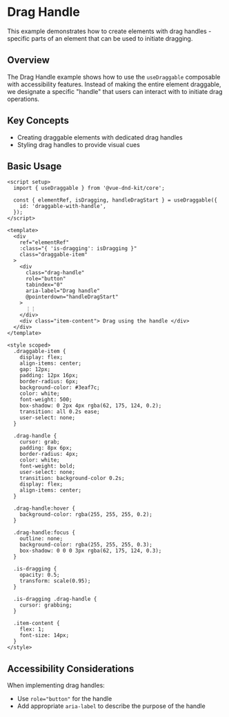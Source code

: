 <script setup>
import DragHandle from '@examples/DragHandle.vue';
</script>

# Drag Handle

This example demonstrates how to create elements with drag handles - specific parts of an element that can be used to initiate dragging.

## Overview

The Drag Handle example shows how to use the `useDraggable` composable with accessibility features. Instead of making the entire element draggable, we designate a specific "handle" that users can interact with to initiate drag operations.

<DragHandle />

## Key Concepts

- Creating draggable elements with dedicated drag handles
- Styling drag handles to provide visual cues

## Basic Usage

```vue
<script setup>
  import { useDraggable } from '@vue-dnd-kit/core';

  const { elementRef, isDragging, handleDragStart } = useDraggable({
    id: 'draggable-with-handle',
  });
</script>

<template>
  <div
    ref="elementRef"
    :class="{ 'is-dragging': isDragging }"
    class="draggable-item"
  >
    <div
      class="drag-handle"
      role="button"
      tabindex="0"
      aria-label="Drag handle"
      @pointerdown="handleDragStart"
    >
      ⋮⋮
    </div>
    <div class="item-content"> Drag using the handle </div>
  </div>
</template>

<style scoped>
  .draggable-item {
    display: flex;
    align-items: center;
    gap: 12px;
    padding: 12px 16px;
    border-radius: 6px;
    background-color: #3eaf7c;
    color: white;
    font-weight: 500;
    box-shadow: 0 2px 4px rgba(62, 175, 124, 0.2);
    transition: all 0.2s ease;
    user-select: none;
  }

  .drag-handle {
    cursor: grab;
    padding: 8px 6px;
    border-radius: 4px;
    color: white;
    font-weight: bold;
    user-select: none;
    transition: background-color 0.2s;
    display: flex;
    align-items: center;
  }

  .drag-handle:hover {
    background-color: rgba(255, 255, 255, 0.2);
  }

  .drag-handle:focus {
    outline: none;
    background-color: rgba(255, 255, 255, 0.3);
    box-shadow: 0 0 0 3px rgba(62, 175, 124, 0.3);
  }

  .is-dragging {
    opacity: 0.5;
    transform: scale(0.95);
  }

  .is-dragging .drag-handle {
    cursor: grabbing;
  }

  .item-content {
    flex: 1;
    font-size: 14px;
  }
</style>
```

## Accessibility Considerations

When implementing drag handles:

- Use `role="button"` for the handle
- Add appropriate `aria-label` to describe the purpose of the handle

